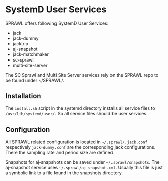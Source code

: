 # SystemD User Services

SPRAWL offers following SystemD User Services:

* jack
* jack-dummy
* jacktrip
* aj-snapshot
* jack-matchmaker
* sc-sprawl
* multi-site-server

The SC Sprawl and Multi Site Server services rely on the SPRAWL repo to be found
under ~/SPRAWL/.

## Installation

The `install.sh` script in the systemd directory installs all service files to
`/usr/lib/systemd/user/`. So all service files should be user services.

## Configuration

All SPRAWL related configuration is located in `~/.sprawl/`.
`jack.conf` respectively `jack-dummy.conf` are the corresponding jack configurations.
There the sampling rate and period size are defined.

Snapshots for aj-snapshots can be saved under `~/.sprawl/snapshots`.
The aj-snapshot service uses `~/.sprawl/aj-snapshot.xml`.
Usually this file is just a symbolic link to a file found in the snapshots directory.

